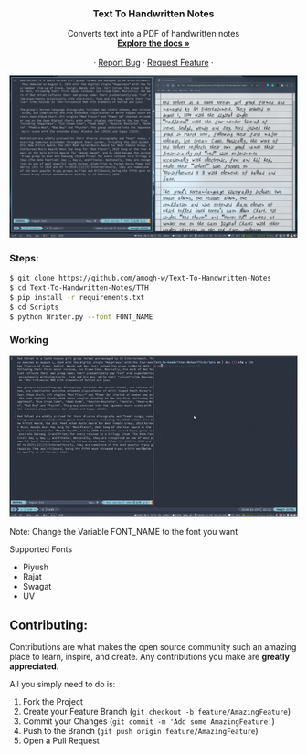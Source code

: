 <h3 align="center"> Text To Handwritten Notes </h3>

<p align="center">
Converts text into a PDF of handwritten notes
    <br />
    <a href="#"><strong> Explore the docs » </strong></a>
    <br />
    <br />
    ·
    <a href="#">Report Bug</a>
    ·
    <a href="#">Request Feature</a>
    ·
</p>

![](Media/home.png "Home")

### Steps:

```bash
$ git clone https://github.com/amogh-w/Text-To-Handwritten-Notes
$ cd Text-To-Handwritten-Notes/TTH
$ pip install -r requirements.txt
$ cd Scripts
$ python Writer.py --font FONT_NAME
```

### Working

![](Media/working.gif "Working")

Note: Change the Variable FONT_NAME to the font you want

Supported Fonts

- Piyush
- Rajat
- Swagat
- UV

## Contributing:

Contributions are what makes the open source community such an amazing place to learn, inspire, and create. Any contributions you make are **greatly appreciated**.

All you simply need to do is:

1. Fork the Project
2. Create your Feature Branch (`git checkout -b feature/AmazingFeature`)
3. Commit your Changes (`git commit -m 'Add some AmazingFeature'`)
4. Push to the Branch (`git push origin feature/AmazingFeature`)
5. Open a Pull Request
